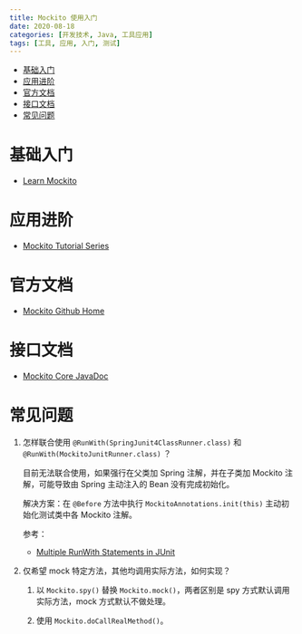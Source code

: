 ```yaml
---
title: Mockito 使用入门
date: 2020-08-18
categories: [开发技术, Java, 工具应用]
tags: [工具, 应用, 入门, 测试]
---
```

- [基础入门](#基础入门)
- [应用进阶](#应用进阶)
- [官方文档](#官方文档)
- [接口文档](#接口文档)
- [常见问题](#常见问题)

# 基础入门
* [Learn Mockito](https://www.tutorialspoint.com/mockito/index.htm)

# 应用进阶
* [Mockito Tutorial Series](https://www.baeldung.com/mockito-series)

# 官方文档
* [Mockito Github Home](https://github.com/mockito/mockito/wiki)

# 接口文档
* [Mockito Core JavaDoc](https://javadoc.io/static/org.mockito/mockito-core/3.5.0/org/mockito/Mockito.html)

# 常见问题
1. 怎样联合使用 `@RunWith(SpringJunit4ClassRunner.class)` 和 `@RunWith(MockitoJunitRunner.class)` ？
   
   目前无法联合使用，如果强行在父类加 Spring 注解，并在子类加 Mockito 注解，可能导致由 Spring 主动注入的 Bean 没有完成初始化。

   解决方案：在 `@Before` 方法中执行 `MockitoAnnotations.init(this)` 主动初始化测试类中各 Mockito 注解。

   参考：
   * [Multiple RunWith Statements in JUnit](https://stackoverflow.com/questions/24431427/multiple-runwith-statements-in-junit)

2. 仅希望 mock 特定方法，其他均调用实际方法，如何实现？
   
   1. 以 `Mockito.spy()` 替换 `Mockito.mock()`，两者区别是 spy 方式默认调用实际方法，mock 方式默认不做处理。

   2. 使用 `Mockito.doCallRealMethod()`。